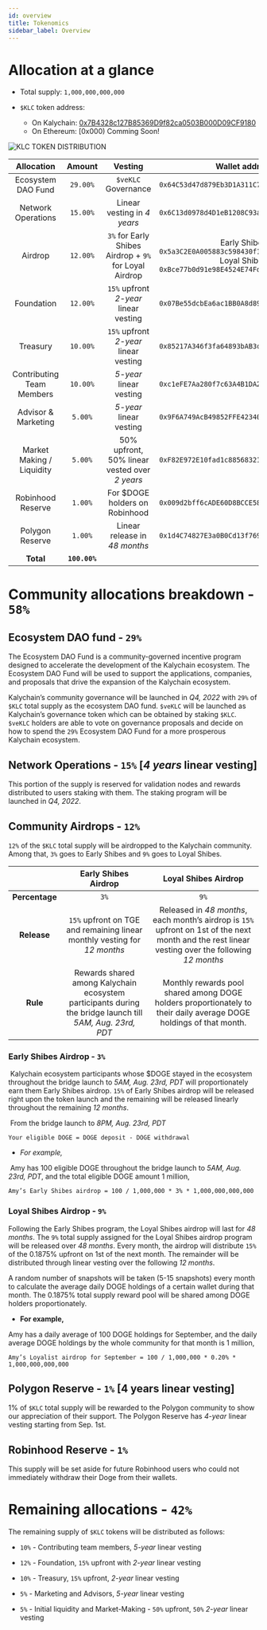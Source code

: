 ```yaml
---
id: overview 
title: Tokenomics
sidebar_label: Overview
---
```


# Allocation at a glance

* Total supply: `1,000,000,000,000`

* `$KLC` token address:
    * On Kalychain: [0x7B4328c127B85369D9f82ca0503B000D09CF9180](https://explorer.kalychain.io/address/0x7B4328c127B85369D9f82ca0503B000D09CF9180)
    * On Ethereum: [0x000) Comming Soon!


![KLC TOKEN DISTRIBUTION](/img/gov/token.png)


| **Allocation** | **Amount**  | **Vesting** | **Wallet address**                         |
| :-------------------------------: | :---------: | :----------------: | :----------------------------------------: |
| Ecosystem DAO Fund        | `29.00%`    | `$veKLC` Governance                                   | `0x64C53d47d879Eb3D1A311C7110a3964909A60bEc` |
| Network Operations        | `15.00%`      | Linear vesting in *4 years*                          | `0x6C13d0978d4D1eB1208C93ad630c79d1728495C3` |
| Airdrop                   | `12.00%`      | `3%` for Early Shibes Airdrop + `9%` for Loyal Airdrop | Early Shibes: `0x5a3C2E0A005883c598430f1Ab303411dB1E0bA3A`<br />Loyal Shibes: `0xBce77b0d91e98E4524E74Fd378A3af5c9B94528e` |
| Foundation                | `12.00%`      | `15%` upfront *2-year* linear vesting                  | `0x07Be55dcbEa6ac1BB0A8d89C88485F483E0Add80` |
| Treasury                  | `10.00%`      | `15%` upfront *2-year* linear vesting                  | `0x85217A346f3fa64893bAB3caeEa59eFfD0Df8BC9` |
| Contributing Team Members | `10.00%`      | *5-year* linear vesting                              | `0xc1eFE7Aa280f7c63A4B1DA26aE0F7e64ce7F2A8A` |
| Advisor & Marketing       | `5.00%`       | *5-year* linear vesting                              | `0x9F6A749AcB49852FFE423408067938aF7a36E15F` |
| Market Making / Liquidity | `5.00%`       | 50% upfront, 50% linear vested over *2 years*        | `0xF82E972E10fad1c8856832187aDFC436edf38288` |
| Robinhood Reserve         | `1.00%`       | For $DOGE holders on Robinhood                     | `0x009d2bff6cADE60D8BCCE580424c72a67d3961b6` |
| Polygon Reserve           | `1.00%`       | Linear release in *48 months*                        | `0x1d4C74827E3a0B0Cd13f76974f145295F7468d41` |
| **Total**                 | **`100.00%`** | | |


# Community allocations breakdown - `58%`

## Ecosystem DAO fund - `29%`

The Ecosystem DAO Fund is a community-governed incentive program designed to accelerate the development of the Kalychain ecosystem. The Ecosystem DAO Fund will be used to support the applications, companies, and proposals that drive the expansion of the Kalychain ecosystem. 

Kalychain’s community governance will be launched in *Q4, 2022* with `29%` of `$KLC` total supply as the ecosystem DAO fund. `$veKLC` will be launched as Kalychain’s governance token which can be obtained by staking `$KLC`. `$veKLC` holders are able to vote on governance proposals and decide on how to spend the `29%` Ecosystem DAO Fund for a more prosperous Kalychain ecosystem. 

## Network Operations - `15%` [*4 years* linear vesting]

This portion of the supply is reserved for validation nodes and rewards distributed to users staking with them. The staking program will be launched in *Q4, 2022*. 

## Community Airdrops - `12%`

`12%` of the `$KLC` total supply will be airdropped to the Kalychain community. Among that, `3%` goes to Early Shibes and `9%` goes to Loyal Shibes. 


|                |                   **Early Shibes Airdrop**                   |                   **Loyal Shibes Airdrop**                   |
| :------------: | :----------------------------------------------------------: | :----------------------------------------------------------: |
| **Percentage** |                             `3%`                             |                             `9%`                             |
|  **Release**   | `15%` upfront on TGE and remaining linear monthly vesting for *12 months* | Released in *48 months*, each month’s airdrop is `15%` upfront on 1st of the next month and the rest linear vesting over the following *12 months* |
|    **Rule**    | Rewards shared among Kalychain ecosystem participants during the bridge launch till *5AM, Aug. 23rd, PDT* | Monthly rewards pool shared among DOGE holders proportionately to their daily average DOGE holdings of that month. |

### Early Shibes Airdrop - `3%`

​    Kalychain ecosystem participants whose $DOGE stayed in the ecosystem throughout the bridge launch to *5AM, Aug. 23rd, PDT* will proportionately earn them Early Shibes airdrop. `15%` of Early Shibes airdrop will be released right upon the token launch and the remaining will be released linearly throughout the remaining *12 months*. 

​    From the bridge launch to *8PM, Aug. 23rd, PDT*

`Your eligible DOGE = DOGE deposit - DOGE withdrawal`

* *For example,*

​    Amy has 100 eligible DOGE throughout the bridge launch to *5AM, Aug. 23rd, PDT*, and the total eligible DOGE amount 1 million, 

`Amy’s Early Shibes airdrop = 100 / 1,000,000 * 3% * 1,000,000,000,000`

### Loyal Shibes Airdrop - `9%`

Following the Early Shibes program, the Loyal Shibes airdrop will last for *48 months*. The `9%` total supply assigned for the Loyal Shibes airdrop program will be released over *48 months*. Every month, the airdrop will distribute `15%` of the 0.1875% upfront on 1st of the next month. The remainder will be distributed through linear vesting over the following *12 months*.

A random number of snapshots will be taken (5-15 snapshots) every month to calculate the average daily DOGE holdings of a certain wallet during that month. The 0.1875% total supply reward pool will be shared among DOGE holders proportionately.

* **For example,**

Amy has a daily average of 100 DOGE holdings for September, and the daily average DOGE holdings by the whole community for that month is 1 million, 

`Amy’s Loyalist airdrop for September = 100 / 1,000,000 * 0.20% * 1,000,000,000,000`

## Polygon Reserve - `1%` [4 years linear vesting]

1% of `$KLC` total supply will be rewarded to the Polygon community to show our appreciation of their support. The Polygon Reserve has *4-year* linear vesting starting from Sep. 1st. 

## Robinhood Reserve - `1%`

This supply will be set aside for future Robinhood users who could not immediately withdraw their Doge from their wallets.

# Remaining allocations - `42%`

The remaining supply of `$KLC` tokens will be distributed as follows: 

* `10%` - Contributing team members, *5-year* linear vesting

* `12%` - Foundation, `15%` upfront with *2-year* linear vesting

* `10%` - Treasury, `15%` upfront, *2-year* linear vesting

* `5%` - Marketing and Advisors, *5-year* linear vesting

* `5%` - Initial liquidity and Market-Making - `50%` upfront, `50%` *2-year* linear vesting